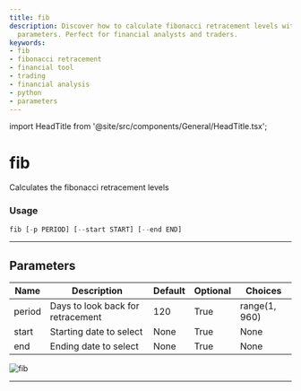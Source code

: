 ```yaml
---
title: fib
description: Discover how to calculate fibonacci retracement levels with our flexible
  parameters. Perfect for financial analysts and traders.
keywords:
- fib
- fibonacci retracement
- financial tool
- trading
- financial analysis
- python
- parameters
---
```


import HeadTitle from '@site/src/components/General/HeadTitle.tsx';

<HeadTitle title="fib - Ta - Forex - Reference | OpenBB Terminal Docs" />

# fib

Calculates the fibonacci retracement levels

### Usage

```python
fib [-p PERIOD] [--start START] [--end END]
```

---

## Parameters

| Name | Description | Default | Optional | Choices |
| ---- | ----------- | ------- | -------- | ------- |
| period | Days to look back for retracement | 120 | True | range(1, 960) |
| start | Starting date to select | None | True | None |
| end | Ending date to select | None | True | None |

![fib](https://user-images.githubusercontent.com/46355364/154310727-81a1eab3-5565-42c7-8b47-4f80288dd700.png)

---
